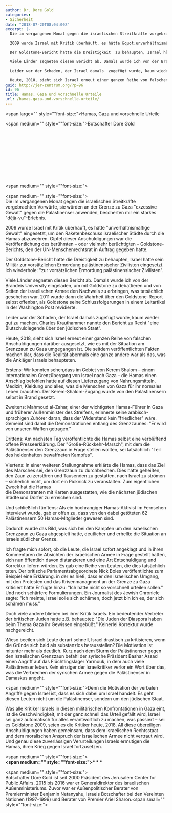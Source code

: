 ```yaml
---
author: Dr. Dore Gold
categories:
- Sicherheit
date: "2018-07-20T08:04:00Z"
excerpt: |-
  Die im vergangenen Monat gegen die israelischen Streitkräfte vorgebrachten Vorwürfe,  sie würden an der Grenze zu Gaza &quot;exzessive Gewalt&quot; gegen die Palästinenser anwenden, bescherten mir ein starkes &quot;déjà-vu&quot;-Erlebnis.

  2009 wurde Israel mit Kritik überhäuft, es hätte &quot;unverhältnismäßige Gewalt&quot; eingesetzt, um den Raketenbeschuss israelischer Städte durch die Hamas abzuwehren. Gipfel dieser Anschuldigungen war die Veröffentlichung des berühmten - oder vielmehr berüchtigten - Goldstone-Berichts, den der UN-Menschenrechtsrat in Auftrag gegeben hatte.

  Der Goldstone-Bericht hatte die Dreistigkeit  zu behaupten, Israel hätte sein Militär zur vorsätzlichen Ermordung palästinensischer Zivilisten eingesetzt. Ich wiederhole: &quot;zur vorsätzlichen Ermordung palästinensischer Zivilisten&quot;.

  Viele Länder segneten diesen Bericht ab. Damals wurde ich von der Brandeis University eingeladen, um mit Goldstone zu debattieren und von Seiten der israelischen Armee den Nachweis zu erbringen, was tatsächlich geschehen war. 2011 wurde dann die Wahrheit über den Goldstone-Report selbst offenbar, als Goldstone seine Schlussfolgerungen in einem Leitartikel in der Washington Post revidierte.

  Leider war der Schaden, der Israel damals  zugefügt wurde, kaum wieder gut zu machen. Charles Krauthammer nannte den Bericht zu Recht &quot;eine Blutschuldlegende über den jüdischen Staat&quot;.

  Heute, 2018, sieht sich Israel erneut einer ganzen Reihe von falschen Anschuldigungen darüber ausgesetzt,  wie es mit der Situation  am Grenzzaun zu Gaza umgegangen ist. Die seitdem veröffentlichten Fakten machen klar, dass die Realität abermals eine ganze andere war als das, was die Ankläger Israels behaupteten.
guid: http://jer-zentrum.org/?p=96
id: 96
title: Hamas, Gaza und vorschnelle Urteile
url: /hamas-gaza-und-vorschnelle-urteile/
---
```


<span large="" style=""font-size:">Hamas, Gaza und vorschnelle Urteile</span>

<span medium="" style=""font-size:">Botschafter Dore Gold</span>

<iframe allow=""autoplay;" allowfullscreen="""" encrypted-media="" frameborder=""0"" height=""315"" src=""https://www.youtube.com/embed/eLCNOq5KD0c"" width=""560""></iframe>

<span medium="" style=""font-size:"></span>

<span medium="" style=""font-size:">  
Die im vergangenen Monat gegen die israelischen Streitkräfte vorgebrachten Vorwürfe, sie würden an der Grenze zu Gaza "exzessive Gewalt" gegen die Palästinenser anwenden, bescherten mir ein starkes "déjà-vu"-Erlebnis.</span>

2009 wurde Israel mit Kritik überhäuft, es hätte "unverhältnismäßige Gewalt" eingesetzt, um den Raketenbeschuss israelischer Städte durch die Hamas abzuwehren. Gipfel dieser Anschuldigungen war die Veröffentlichung des berühmten – oder vielmehr berüchtigten – Goldstone-Berichts, den der UN-Menschenrechtsrat in Auftrag gegeben hatte.

Der Goldstone-Bericht hatte die Dreistigkeit zu behaupten, Israel hätte sein Militär zur vorsätzlichen Ermordung palästinensischer Zivilisten eingesetzt. Ich wiederhole: "zur vorsätzlichen Ermordung palästinensischer Zivilisten".

Viele Länder segneten diesen Bericht ab. Damals wurde ich von der Brandeis University eingeladen, um mit Goldstone zu debattieren und von Seiten der israelischen Armee den Nachweis zu erbringen, was tatsächlich geschehen war. 2011 wurde dann die Wahrheit über den Goldstone-Report selbst offenbar, als Goldstone seine Schlussfolgerungen in einem Leitartikel in der Washington Post revidierte.

Leider war der Schaden, der Israel damals zugefügt wurde, kaum wieder gut zu machen. Charles Krauthammer nannte den Bericht zu Recht "eine Blutschuldlegende über den jüdischen Staat".

Heute, 2018, sieht sich Israel erneut einer ganzen Reihe von falschen Anschuldigungen darüber ausgesetzt, wie es mit der Situation am Grenzzaun zu Gaza umgegangen ist. Die seitdem veröffentlichten Fakten machen klar, dass die Realität abermals eine ganze andere war als das, was die Ankläger Israels behaupteten.

Erstens: Wir konnten sehen,dass im Gebiet von Kerem Shalom – einem internationalen Grenzübergang von Israel nach Gaza – die Hamas einen Anschlag befohlen hatte auf diesen Lieferzugang von Nahrungsmitteln, Medizin, Kleidung und alles, was die Menschen von Gaza für ihr normales Leben brauchen. Der Kerem-Shalom-Zugang wurde von den Palästinensern selbst in Brand gesetzt.

Zweitens: Mahmoud al-Zahar, einer der wichtigsten Hamas-Führer in Gaza und früherer Außenminister des Streifens, erinnerte seine arabisch-sprachigen Zuhörer daran, dass der Widerstand kein "friedlicher" wäre. Gemeint sind damit die Demonstrationen entlang des Grenzzaunes: "Er wird von unseren Waffen getragen."

Drittens: Am nächsten Tag veröffentlichte die Hamas selbst eine verblüffend offene Presseerklärung. Der "Große-Rückkehr-Marsch", mit dem die Palästinenser den Grenzzaun in Frage stellen wollten, sei tatsächlich "Teil des heldenhaften bewaffneten Kampfes".

Viertens: In einer weiteren Stellungnahme erklärte die Hamas, dass das Ziel des Marsches sei, den Grenzzaun zu durchbrechen. Dies hätte geheißen, den Zaun zu zerstören und Tausenden zu gestatten, nach Israel zu strömen – sicherlich nicht, um dort ein Picknick zu veranstalten. Zum eigentlichen Zweck hat die Hamas  
die Demonstranten mit Karten ausgestatten, wie die nächsten jüdischen Städte und Dörfer zu erreichen sind.

Und schließlich fünftens: Als ein hochrangiger Hamas-Aktivist im Fernsehen interviewt wurde, gab er offen zu, dass von den dabei getöteten 62 Palästinensern 50 Hamas-Mitglieder gewesen sind.

Dadurch wurde das Bild, was sich bei den Kämpfen um den israelischen Grenzzaun zu Gaza abgespielt hatte, deutlicher und erhellte die Situation an Israels südlicher Grenze.

Ich fragte mich sofort, ob die Leute, die Israel sofort angeklagt und in ihren Kommentaren die Absichten der israelischen Armee in Frage gestellt hatten, sich nun öffentlich davon distanzieren und eine Art Entschuldigung und Korrektur liefern würden. Es gab eine Reihe von Leuten, die dies tatsächlich taten. Der britische Parlamentsabgeordnete Nick Boles veröffentlichte zum Beispiel eine Erklärung. in der es hieß, dass er den israelischen Umgang, mit den Protesten und das Krisenmanagment an der Grenze zu Gaza kritisiert hätte.Er fügte hinzu: "Ich hätte nicht so vorschnell urteilen sollen." Und noch schärfere Formulierungen. Ein Journalist des Jewish Chronicle sagte: "Ich meinte, Israel solle sich schämen, doch jetzt bin ich es, der sich schämen muss."

Doch viele andere blieben bei ihrer Kritik Israels. Ein bedeutender Vertreter der britischen Juden hatte z.B. behauptet: "Die Juden der Diaspora haben beim Thema Gaza ihr Gewissen eingebüßt." Keinerlei Korrektur wurde nachgereicht.

Wieso beeilen sich Leute derart schnell, Israel drastisch zu kritisieren, wenn die Gründe sich bald als substanzlos herausstellen? Die Motivation ist mitunter mehr als deutlich. Kurz nach dem Sturm der Palästinenser gegen den israelischen Grenzzaun befahl der syrische Präsident Bashar Assad einen Angriff auf das Flüchtlingslager Yarmouk, in dem auch viele Palästinenser leben. Kein einziger der Israelkritiker verlor ein Wort über das, was die Verbrechen der syrischen Armee gegen die Palästinenser in Damaskus angeht.

<span medium="" style=""font-size:">Denn die Motivation der verbalen Angriffe gegen Israel ist, dass es sich dabei um Israel handelt. Es geht diesen Leuten nicht um die Palästinenser, sondern um den jüdischen Staat.</span>

Was alle Kritiker Israels in diesen militärischen Konfrontationen in Gaza eint, ist die Geschwindigkeit, mit der ganz schnell das Urteil gefällt wird, Israel sei ganz automatisch für alles verantwortlich zu machen, was passiert – sei es Goldstone 2009, seien es die Kritiker heute, 2018. All diese übereiligen Anschuldigungen haben gemeinsam, dass dem israelischen Rechtsstaat und dem moralischen Anspruch der israelischen Armee nicht vertraut wird. Und genau diese zuverlässigen Verurteilungen Israels ermutigen die Hamas, ihren Krieg gegen Israel fortzusetzen.

<span medium="" style=""font-size:">  
</span>**<span medium="" style=""font-size:">\* \* \*   
</span>**

<span medium="" style=""font-size:">  
Botschafter Dore Gold ist seit 2000 Präsident des Jerusalem Center for Public Affairs. 2015 bis 2016 war er Generaldirektor des israelischen Außenministeriums. Zuvor war er Außenpolitischer Berater von Premierminister Benjamin Netanyahu, Israels Botschafter bei den Vereinten Nationen (1997-1999) und Berater von Premier Ariel Sharon.</span><span small="" style=""font-size:">  
</span>